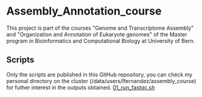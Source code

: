 # Assembly_Annotation_course
This project is part of the courses "Genome and Transcriptome Assembly" and "Organization and Annotation of Eukaryote genomes" of the Master program in Bioinformatics and Computational Biology at University of Bern.

## Scripts
Only the scripts are published in this GitHub repository, you can check my personal directory on the cluster (/data/users/lfernandez/assembly_course) for futher interest in the outputs obtained.
[01_run_fastqc.sh](scripts/01_run_fastqc.sh)
